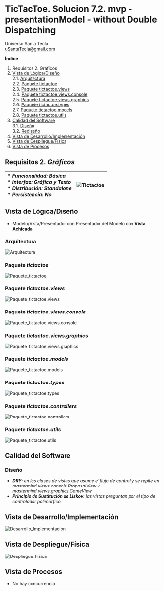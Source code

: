 # TicTacToe. Solucion 7.2. mvp - presentationModel - without Double Dispatching
Universo Santa Tecla  
[uSantaTecla@gmail.com](mailto:uSantaTecla@gmail.com)

**Índice**
1. [Requisitos 2. Gráficos](#requisitos-2-gráficos)
2. [Vista de Lógica/Diseño](#vista-de-lógicadiseño)  
   2.1. [Arquitectura](#arquitectura)  
   2.2. [Paquete tictactoe](#paquete-tictactoe)  
   2.3. [Paquete tictactoe.views](#paquete-tictactoeviews)  
   2.4. [Paquete tictactoe.views.console](#paquete-tictactoeviewsconsole)  
   2.5. [Paquete tictactoe.views.graphics](#paquete-tictactoeviewsgraphics)  
   2.6. [Paquete tictactoe.types](#paquete-tictactoetypes)  
   2.7. [Paquete tictactoe.models](#paquete-tictactoemodels)  
   2.8. [Paquete tictactoe.utils](#paquete-tictactoeutils)
3. [Calidad del Software](#calidad-del-software)  
   3.1. [Diseño](#diseño)  
   3.2. [Rediseño](#rediseño)
4. [Vista de Desarrollo/Implementación](#vista-de-desarrolloimplementación)
5. [Vista de Despliegue/Física](#vista-de-desplieguefísica)
6. [Vista de Procesos](#vista-de-procesos)

## Requisitos 2. *Gráficos*

| * _Funcionalidad: **Básica**_ <br/> * _Interfaz: **Gráfica y Texto**_ <br/> * _Distribución: **Standalone**_ <br/> * _Persistencia: **No**_  | ![Tictactoe](docs/images/tictactoe.png) |  
| :------- | :------: |

## Vista de Lógica/Diseño
- Modelo/Vista/Presentador con Presentador del Modelo con **Vista Achicada**

### Arquitectura

![Arquitectura](./docs/diagrams/out/arquitectura/arquitectura.svg)

### Paquete *tictactoe*

![Paquete_tictactoe](./docs/diagrams/out/paquetes/paqueteTicTacToe.svg)

### Paquete *tictactoe.views*

![Paquete_tictactoe.views](./docs/diagrams/out/paquetes/paqueteTicTacToeViews.svg)

### Paquete *tictactoe.views.console*

![Paquete_tictactoe.views.console](./docs/diagrams/out/paquetes/paqueteTicTacToeViewsConsole.svg)

### Paquete *tictactoe.views.graphics*

![Paquete_tictactoe.views.graphics](./docs/diagrams/out/paquetes/paqueteTicTacToeViewsGraphics.svg)

### Paquete *tictactoe.models*

![Paquete_tictactoe.models](./docs/diagrams/out/paquetes/paqueteTicTacToeModels.svg)

### Paquete *tictactoe.types*

![Paquete_tictactoe.types](./docs/diagrams/out/paquetes/paqueteTypes.svg)

### Paquete *tictactoe.controllers*

![Paquete_tictactoe.controllers](./docs/diagrams/out/paquetes/paqueteTicTacToeControllers.svg)

### Paquete *tictactoe.utils*

![Paquete_tictactoe.utils](./docs/diagrams/out/paquetes/paqueteUtils.svg)

## Calidad del Software

### Diseño

- ***DRY**: en las clases de vistas que asume el flujo de control y se repite en mastermind.views.console.ProposalView y mastermind.views.graphics.GameView*  
- ***Principio de Sustitución de Liskov**: las vistas preguntan por el tipo de controlador polimórfico*  

## Vista de Desarrollo/Implementación

![Desarrollo_Implementación](./docs/diagrams/out/vistas/desarrolloImplementacion.svg)

## Vista de Despliegue/Física

![Despliegue_Física](./docs/diagrams/out/vistas/despliegueFisica.svg)

## Vista de Procesos
- No hay concurrencia
